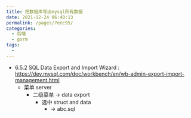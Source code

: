 ```yaml
---
title: 把数据库导出mysql所有数据
date: 2021-12-24 06:40:13
permalink: /pages/7eec95/
categories:
  - 后端
  - gorm
tags:
  - 
---
```


* 6.5.2 SQL Data Export and Import Wizard : https://dev.mysql.com/doc/workbench/en/wb-admin-export-import-management.html
    * 菜单 server 
        * 二级菜单 -> data export
            * 选中 struct and data 
                * -> abc.sql



